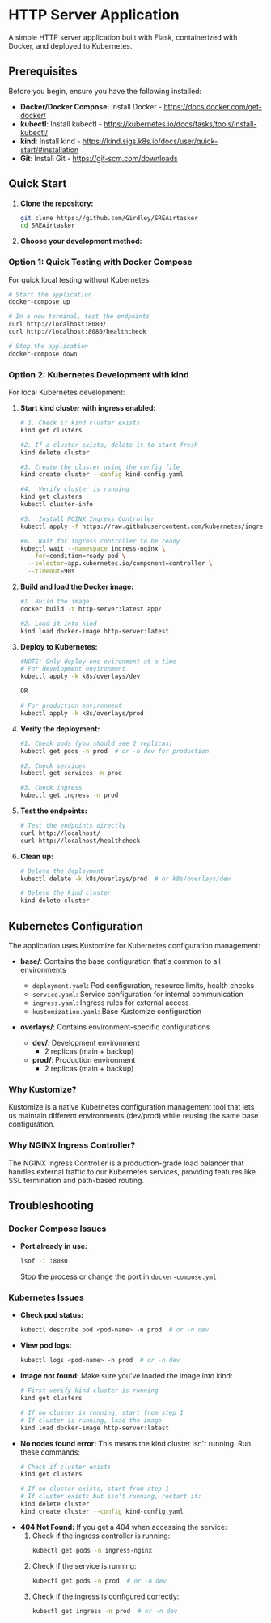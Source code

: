 # HTTP Server Application

A simple HTTP server application built with Flask, containerized with Docker, and deployed to Kubernetes.

## Prerequisites

Before you begin, ensure you have the following installed:

- **Docker/Docker Compose**: Install Docker - https://docs.docker.com/get-docker/
- **kubectl**: Install kubectl - https://kubernetes.io/docs/tasks/tools/install-kubectl/
- **kind**: Install kind - https://kind.sigs.k8s.io/docs/user/quick-start/#installation
- **Git**: Install Git - https://git-scm.com/downloads

## Quick Start

1. **Clone the repository:**
   ```bash
   git clone https://github.com/Girdley/SREAirtasker
   cd SREAirtasker
   ```

2. **Choose your development method:**

### Option 1: Quick Testing with Docker Compose

For quick local testing without Kubernetes:

```bash
# Start the application
docker-compose up

# In a new terminal, test the endpoints
curl http://localhost:8080/
curl http://localhost:8080/healthcheck

# Stop the application
docker-compose down
```

### Option 2: Kubernetes Development with kind

For local Kubernetes development:

1. **Start kind cluster with ingress enabled:**
   ```bash
   # 1. Check if kind cluster exists
   kind get clusters
   
   #2. If a cluster exists, delete it to start fresh
   kind delete cluster
   
   #3. Create the cluster using the config file
   kind create cluster --config kind-config.yaml

   #4.  Verify cluster is running
   kind get clusters
   kubectl cluster-info

   #5.  Install NGINX Ingress Controller
   kubectl apply -f https://raw.githubusercontent.com/kubernetes/ingress-nginx/main/deploy/static/provider/kind/deploy.yaml
   
   #6.  Wait for ingress controller to be ready
   kubectl wait --namespace ingress-nginx \
     --for=condition=ready pod \
     --selector=app.kubernetes.io/component=controller \
     --timeout=90s
   ```

2. **Build and load the Docker image:**
   ```bash
   #1. Build the image
   docker build -t http-server:latest app/
   
   #2. Load it into kind
   kind load docker-image http-server:latest
   ```

3. **Deploy to Kubernetes:**
   ```bash
   #NOTE: Only deploy one evironment at a time
   # For development environment
   kubectl apply -k k8s/overlays/dev

   OR
   
   # For production environment
   kubectl apply -k k8s/overlays/prod
   ```

4. **Verify the deployment:**
   ```bash
   #1. Check pods (you should see 2 replicas)
   kubectl get pods -n prod  # or -n dev for production
   
   #2. Check services
   kubectl get services -n prod
   
   #3. Check ingress
   kubectl get ingress -n prod
   ```

5. **Test the endpoints:**
   ```bash
   # Test the endpoints directly
   curl http://localhost/
   curl http://localhost/healthcheck
   ```

6. **Clean up:**
   ```bash
   # Delete the deployment
   kubectl delete -k k8s/overlays/prod  # or k8s/overlays/dev
   
   # Delete the kind cluster
   kind delete cluster
   ```


## Kubernetes Configuration

The application uses Kustomize for Kubernetes configuration management:

- **base/**: Contains the base configuration that's common to all environments
  - `deployment.yaml`: Pod configuration, resource limits, health checks
  - `service.yaml`: Service configuration for internal communication
  - `ingress.yaml`: Ingress rules for external access
  - `kustomization.yaml`: Base Kustomize configuration

- **overlays/**: Contains environment-specific configurations
  - **dev/**: Development environment
    - 2 replicas (main + backup)
  - **prod/**: Production environment
    - 2 replicas (main + backup)

### Why Kustomize?
Kustomize is a native Kubernetes configuration management tool that lets us maintain different environments (dev/prod) while reusing the same base configuration.

### Why NGINX Ingress Controller?
The NGINX Ingress Controller is a production-grade load balancer that handles external traffic to our Kubernetes services, providing features like SSL termination and path-based routing.

## Troubleshooting

### Docker Compose Issues
- **Port already in use:**
  ```bash
  lsof -i :8080
  ```
  Stop the process or change the port in `docker-compose.yml`

### Kubernetes Issues
- **Check pod status:**
  ```bash
  kubectl describe pod <pod-name> -n prod  # or -n dev
  ```
- **View pod logs:**
  ```bash
  kubectl logs <pod-name> -n prod  # or -n dev
  ```
- **Image not found:**
  Make sure you've loaded the image into kind:
  ```bash
  # First verify kind cluster is running
  kind get clusters
  
  # If no cluster is running, start from step 1
  # If cluster is running, load the image
  kind load docker-image http-server:latest
  ```
- **No nodes found error:**
  This means the kind cluster isn't running. Run these commands:
  ```bash
  # Check if cluster exists
  kind get clusters
  
  # If no cluster exists, start from step 1
  # If cluster exists but isn't running, restart it:
  kind delete cluster
  kind create cluster --config kind-config.yaml
  ```
- **404 Not Found:**
  If you get a 404 when accessing the service:
  1. Check if the ingress controller is running:
     ```bash
     kubectl get pods -n ingress-nginx
     ```
  2. Check if the service is running:
     ```bash
     kubectl get pods -n prod  # or -n dev
     ```
  3. Check if the ingress is configured correctly:
     ```bash
     kubectl get ingress -n prod  # or -n dev
     ```



